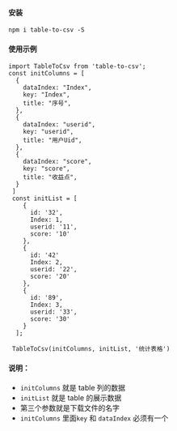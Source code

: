 #### 安装
`npm i table-to-csv -S`
#### 使用示例
```
import TableToCsv from 'table-to-csv';
const initColumns = [
  {
    dataIndex: "Index",
    key: "Index",
    title: "序号",
  },
  {
    dataIndex: "userid",
    key: "userid",
    title: "用户Uid",
  },
  {
    dataIndex: "score",
    key: "score",
    title: "收益点",
  }
 ]
 const initList = [
    {
      id: '32',
      Index: 1,
      userid: '11',
      score: '10'
    },
    {
      id: '42'
      Index: 2,
      userid: '22',
      score: '20'
    },
    {
      id: '89',
      Index: 3,
      userid: '33',
      score: '30'
    }
  ];

 TableToCsv(initColumns, initList, '统计表格')
```
#### 说明：
- `initColumns` 就是 table 列的数据
- `initList` 就是 table 的展示数据
- 第三个参数就是下载文件的名字
- `initColumns` 里面`key` 和 `dataIndex` 必须有一个